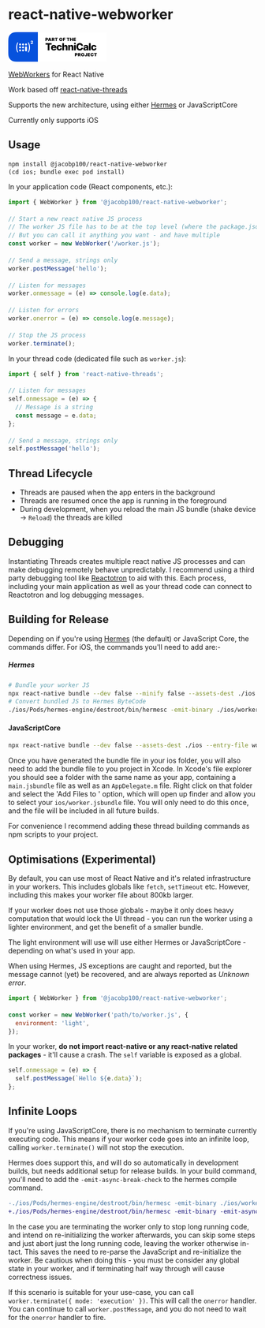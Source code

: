 # react-native-webworker

<a href="https://jacobdoescode.com/technicalc"><img alt="Part of the TechniCalc Project" src="https://github.com/jacobp100/technicalc-core/blob/master/banner.png" width="200" height="60"></a>

[WebWorkers](https://developer.mozilla.org/en-US/docs/Web/API/Web_Workers_API) for React Native

Work based off [react-native-threads](https://github.com/joltup/react-native-threads)

Supports the new architecture, using either [Hermes](https://hermesengine.dev) or JavaScriptCore

Currently only supports iOS

## Usage

```
npm install @jacobp100/react-native-webworker
(cd ios; bundle exec pod install)
```

In your application code (React components, etc.):

```js
import { WebWorker } from '@jacobp100/react-native-webworker';

// Start a new react native JS process
// The worker JS file has to be at the top level (where the package.json is)
// But you can call it anything you want - and have multiple
const worker = new WebWorker('/worker.js');

// Send a message, strings only
worker.postMessage('hello');

// Listen for messages
worker.onmessage = (e) => console.log(e.data);

// Listen for errors
worker.onerror = (e) => console.log(e.message);

// Stop the JS process
worker.terminate();
```

In your thread code (dedicated file such as `worker.js`):

```js
import { self } from 'react-native-threads';

// Listen for messages
self.onmessage = (e) => {
  // Message is a string
  const message = e.data;
};

// Send a message, strings only
self.postMessage('hello');
```

## Thread Lifecycle

- Threads are paused when the app enters in the background
- Threads are resumed once the app is running in the foreground
- During development, when you reload the main JS bundle (shake device -> `Reload`) the threads are killed

## Debugging

Instantiating Threads creates multiple react native JS processes and can make debugging remotely behave unpredictably. I recommend using a third party debugging tool like [Reactotron](https://github.com/infinitered/reactotron) to aid with this. Each process, including your main application as well as your thread code can connect to Reactotron and log debugging messages.

## Building for Release

Depending on if you're using [Hermes](https://hermesengine.dev) (the default) or JavaScript Core, the commands differ. For iOS, the commands you'll need to add are:-

##### Hermes

```bash
# Bundle your worker JS
npx react-native bundle --dev false --minify false --assets-dest ./ios --entry-file worker.js --platform ios --bundle-output ./ios/worker.jsbundle
# Convert bundled JS to Hermes ByteCode
./ios/Pods/hermes-engine/destroot/bin/hermesc -emit-binary ./ios/worker.jsbundle -out ./ios/worker.jsbundle
```

#### JavaScriptCore

```bash
npx react-native bundle --dev false --assets-dest ./ios --entry-file worker.js --platform ios --bundle-output ./ios/worker.jsbundle
```

Once you have generated the bundle file in your ios folder, you will also need to add the bundle file to you project in Xcode. In Xcode's file explorer you should see a folder with the same name as your app, containing a `main.jsbundle` file as well as an `AppDelegate.m` file. Right click on that folder and select the 'Add Files to <Your App Name>' option, which will open up finder and allow you to select your `ios/worker.jsbundle` file. You will only need to do this once, and the file will be included in all future builds.

For convenience I recommend adding these thread building commands as npm scripts to your project.

## Optimisations (Experimental)

By default, you can use most of React Native and it's related infrastructure in your workers. This includes globals like `fetch`, `setTimeout` etc. However, including this makes your worker file about 800kb larger.

If your worker does not use those globals - maybe it only does heavy computation that would lock the UI thread - you can run the worker using a lighter environment, and get the benefit of a smaller bundle.

The light environment will use will use either Hermes or JavaScriptCore - depending on what's used in your app.

When using Hermes, JS exceptions are caught and reported, but the message cannot (yet) be recovered, and are always reported as _Unknown error_.

```js
import { WebWorker } from '@jacobp100/react-native-webworker';

const worker = new WebWorker('path/to/worker.js', {
  environment: 'light',
});
```

In your worker, **do not import react-native or any react-native related packages** - it'll cause a crash. The `self` variable is exposed as a global.

```js
self.onmessage = (e) => {
  self.postMessage(`Hello ${e.data}`);
};
```

## Infinite Loops

If you're using JavaScriptCore, there is no mechanism to terminate currently executing code. This means if your worker code goes into an infinite loop, calling `worker.terminate()` will not stop the execution.

Hermes does support this, and will do so automatically in development builds, but needs additional setup for release builds. In your build command, you'll need to add the `-emit-async-break-check` to the hermes compile command.

```diff
-./ios/Pods/hermes-engine/destroot/bin/hermesc -emit-binary ./ios/worker.jsbundle -out ./ios/worker.jsbundle
+./ios/Pods/hermes-engine/destroot/bin/hermesc -emit-binary -emit-async-break-check ./ios/worker.jsbundle -out ./ios/worker.jsbundle
```

In the case you are terminating the worker only to stop long running code, and intend on re-initializing the worker afterwards, you can skip some steps and just abort just the long running code, leaving the worker otherwise in-tact. This saves the need to re-parse the JavaScript and re-initialize the worker. Be cautious when doing this - you must be consider any global state in your worker, and if terminating half way through will cause correctness issues.

If this scenario is suitable for your use-case, you can call `worker.terminate({ mode: 'execution' })`. This will call the `onerror` handler. You can continue to call `worker.postMessage`, and you do not need to wait for the `onerror` handler to fire.
